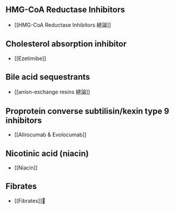 ## HMG-CoA Reductase Inhibitors 
- [[HMG-CoA Reductase Inhibitors 總論]]
## Cholesterol absorption inhibitor 
- [[Ezetimibe]]
## Bile acid sequestrants 
- [[anion-exchange resins 總論]]
## Proprotein converse subtilisin/kexin type 9 inhibitors 
- [[Alirocumab & Evolocumab]]
## Nicotinic acid (niacin)
- [[Niacin]]
## Fibrates
- [[Fibrates]]🚧